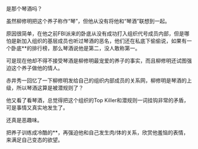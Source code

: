 是那个琴酒吗？

虽然柳修明把这个养子称作“琴”，但他从没有将他和“琴酒”联想到一起。

原因很简单，在他之前FBI派来的卧底从没有成功打入组织代号成员内部，但是哪怕是新加入组织的基层成员也听过琴酒的恶名，他们还在私底下偷偷说，如果有一个卧底**的排行榜，那么琴酒说他是第二，没人敢称第一。

可是现在他却不得不接受琴酒是柳修明最宠爱的养子的事实，而且柳修明还试图强迫这个养子做他的情人。

赤井秀一回忆了一下柳修明发给自己的组织内部成员的关系网，柳修明是琴酒的上级，所以琴酒这算是被潜规则了？

他又看了看琴酒，总觉得把这个组织的Top Killer和潜规则一词挂钩非常的矛盾，可是事情又真实地发生了。

还真是恶趣味。

把养子训练成冷酷的**，再强迫他和自己发生肉/体的关系，欣赏他羞恼的表情，来满足自己变态的欲望。